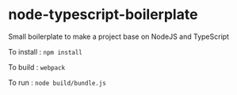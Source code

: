 # node-typescript-boilerplate
Small boilerplate to make a project base on NodeJS and TypeScript

To install : `npm install`

To build : `webpack`

To run : `node build/bundle.js`
